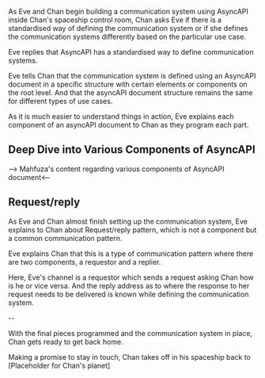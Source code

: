 As Eve and Chan begin building a communication system using AsyncAPI inside Chan's spaceship control room, Chan asks Eve if there is a standardised way of defining the communication system or if she defines the communication systems differently based on the particular use case.

Eve replies that AsyncAPI has a standardised way to define communication systems. 

Eve tells Chan that the communication system is defined using an AsyncAPI document in a specific structure with certain elements or components on the root level. And that the asyncAPI document structure remains the same for different types of use cases. 

As it is much easier to understand things in action, Eve explains each component of an asyncAPI document to Chan as they program each part.

## Deep Dive into Various Components of AsyncAPI

--> Mahfuza's content regarding various components of AsyncAPI document<--

## Request/reply 
As Eve and Chan almost finish setting up the communication system, Eve explains to Chan about Request/reply pattern, which is not a component but a common communication pattern. 

Eve explains Chan that this is a type of communication pattern where there are two components, a requestor and a replier. 

Here, Eve's channel is a requestor which sends a request asking Chan how is he or vice versa. And the reply address as to where the response to her request needs to be delivered is known while defining the communication system.

--

With the final pieces programmed and the communication system in place, Chan gets ready to get back home. 

Making a promise to stay in touch, Chan takes off in his spaceship back to [Placeholder for Chan's planet]